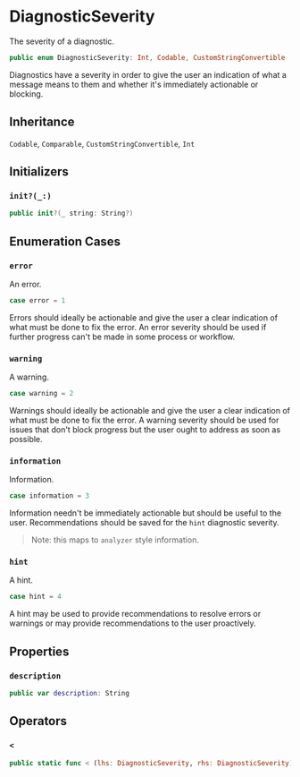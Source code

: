 # DiagnosticSeverity

The severity of a diagnostic.

``` swift
public enum DiagnosticSeverity: Int, Codable, CustomStringConvertible 
```

Diagnostics have a severity in order to give the user an indication of what a message means to them and whether it's immediately actionable or blocking.

## Inheritance

`Codable`, `Comparable`, `CustomStringConvertible`, `Int`

## Initializers

### `init?(_:)`

``` swift
public init?(_ string: String?) 
```

## Enumeration Cases

### `error`

An error.

``` swift
case error = 1
```

Errors should ideally be actionable and give the user a clear indication of what must be done to fix the error. An error severity should be used if further progress can't be made in some process or workflow.

### `warning`

A warning.

``` swift
case warning = 2
```

Warnings should ideally be actionable and give the user a clear indication of what must be done to fix the error. A warning severity should be used for issues that don't block progress but the user ought to address as soon as possible.

### `information`

Information.

``` swift
case information = 3
```

Information needn't be immediately actionable but should be useful to the user. Recommendations should be saved for the `hint` diagnostic severity.

> Note: this maps to `analyzer` style information.

### `hint`

A hint.

``` swift
case hint = 4
```

A hint may be used to provide recommendations to resolve errors or warnings or may provide recommendations to the user proactively.

## Properties

### `description`

``` swift
public var description: String 
```

## Operators

### `<`

``` swift
public static func < (lhs: DiagnosticSeverity, rhs: DiagnosticSeverity) -> Bool 
```
